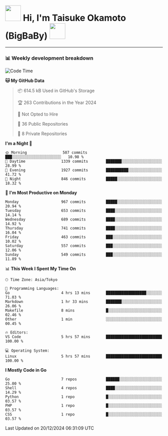 <!-- Title -->
<h1>
    <img src="https://media.tenor.com/TlyRveJkgo4AAAAi/cloud-cloud-strife.gif" width="50"/> 
    Hi, I'm Taisuke Okamoto (BigBaBy) 
    <img src="https://media.tenor.com/TlyRveJkgo4AAAAi/cloud-cloud-strife.gif" width="50"/>
</h1>

---

<h3> 📊 Weekly development breakdown </h3>
<!-- waka-readme-stats -->

<!--START_SECTION:waka-->
![Code Time](http://img.shields.io/badge/Code%20Time-1%2C919%20hrs%2017%20mins-blue)

**🐱 My GitHub Data** 

> 📦 614.5 kB Used in GitHub's Storage 
 > 
> 🏆 263 Contributions in the Year 2024
 > 
> 🚫 Not Opted to Hire
 > 
> 📜 36 Public Repositories 
 > 
> 🔑 8 Private Repositories 
 > 
**I'm a Night 🦉** 

```text
🌞 Morning                507 commits         ███░░░░░░░░░░░░░░░░░░░░░░   10.98 % 
🌆 Daytime                1339 commits        ███████░░░░░░░░░░░░░░░░░░   28.99 % 
🌃 Evening                1927 commits        ██████████░░░░░░░░░░░░░░░   41.72 % 
🌙 Night                  846 commits         █████░░░░░░░░░░░░░░░░░░░░   18.32 % 
```
📅 **I'm Most Productive on Monday** 

```text
Monday                   967 commits         █████░░░░░░░░░░░░░░░░░░░░   20.94 % 
Tuesday                  653 commits         ████░░░░░░░░░░░░░░░░░░░░░   14.14 % 
Wednesday                689 commits         ████░░░░░░░░░░░░░░░░░░░░░   14.92 % 
Thursday                 741 commits         ████░░░░░░░░░░░░░░░░░░░░░   16.04 % 
Friday                   463 commits         ███░░░░░░░░░░░░░░░░░░░░░░   10.02 % 
Saturday                 557 commits         ███░░░░░░░░░░░░░░░░░░░░░░   12.06 % 
Sunday                   549 commits         ███░░░░░░░░░░░░░░░░░░░░░░   11.89 % 
```


📊 **This Week I Spent My Time On** 

```text
🕑︎ Time Zone: Asia/Tokyo

💬 Programming Languages: 
Go                       4 hrs 13 mins       ██████████████████░░░░░░░   71.03 % 
Markdown                 1 hr 33 mins        ███████░░░░░░░░░░░░░░░░░░   26.06 % 
Makefile                 8 mins              █░░░░░░░░░░░░░░░░░░░░░░░░   02.46 % 
Other                    1 min               ░░░░░░░░░░░░░░░░░░░░░░░░░   00.45 % 

🔥 Editors: 
VS Code                  5 hrs 57 mins       █████████████████████████   100.00 % 

💻 Operating System: 
Linux                    5 hrs 57 mins       █████████████████████████   100.00 % 
```

**I Mostly Code in Go** 

```text
Go                       7 repos             ██████░░░░░░░░░░░░░░░░░░░   25.00 % 
Shell                    4 repos             ████░░░░░░░░░░░░░░░░░░░░░   14.29 % 
Python                   1 repo              █░░░░░░░░░░░░░░░░░░░░░░░░   03.57 % 
PHP                      1 repo              █░░░░░░░░░░░░░░░░░░░░░░░░   03.57 % 
CSS                      1 repo              █░░░░░░░░░░░░░░░░░░░░░░░░   03.57 % 
```




 Last Updated on 20/12/2024 06:31:09 UTC
<!--END_SECTION:waka-->

